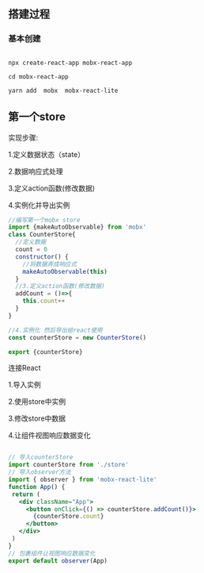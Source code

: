 
## 搭建过程

### 基本创建
```shell

npx create-react-app mobx-react-app

cd mobx-react-app

yarn add  mobx  mobx-react-lite

```

## 第一个store

实现步骤:

1.定义数据状态（state）

2.数据响应式处理

3.定义action函数(修改数据)

4.实例化并导出实例

```js
//编写第一个mobx store
import {makeAutoObservable} from 'mobx'
class CounterStore{
  //定义数据
  count = 0
  constructor() {
    //将数据弄成响应式
    makeAutoObservable(this)
  }
  //3.定义action函数(修改数据)
  addCount = ()=>{
    this.count++
  }
}

//4.实例化 然后导出给react使用
const counterStore = new CounterStore()

export {counterStore}
```

连接React

1.导入实例

2.使用store中实例

3.修改store中数据

4.让组件视图响应数据变化

 ```jsx

// 导入counterStore
import counterStore from './store'
// 导入observer方法
import { observer } from 'mobx-react-lite'
function App() {
  return (
    <div className="App">
      <button onClick={() => counterStore.addCount()}>
        {counterStore.count}
      </button>
    </div>
  )
}
// 包裹组件让视图响应数据变化
export default observer(App)
```